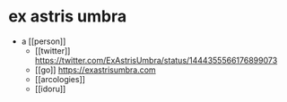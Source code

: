 # ex astris umbra

- a [[person]]
  - [[twitter]] https://twitter.com/ExAstrisUmbra/status/1444355566176899073
  - [[go]] https://exastrisumbra.com
  - [[arcologies]]
  - [[idoru]]

